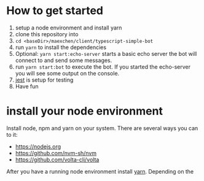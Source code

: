 # How to get started
1. setup a node environment and install yarn
1. clone this repository into <baseDir>
1. `cd <baseDir>/maexchen/client/typescript-simple-bot`
1. run `yarn` to install the dependencies 
1. Optional: `yarn start:echo-server` starts a basic echo server the bot will connect to and send some messages. 
1. run `yarn start:bot` to execute the bot.
   If you started the echo-server you will see some output on the console.
1. [jest](https://jestjs.io/docs/en/getting-started.html) is setup for testing
1. Have fun 

# install your node environment
Install node, npm and yarn on your system.
There are several ways you can to it:
* https://nodejs.org
* https://github.com/nvm-sh/nvm
* https://github.com/volta-cli/volta

After you have a running node environment install [yarn](https://classic.yarnpkg.com/en/docs/install/).
Depending on the 
  
